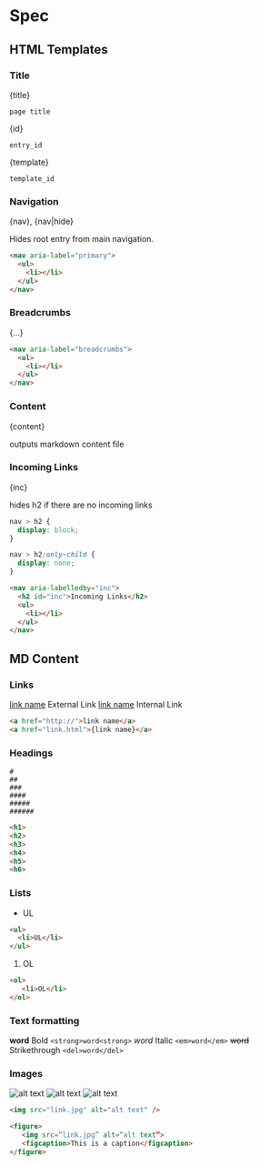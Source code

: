 # Spec

## HTML Templates

### Title

{title}

```text
page title
```

{id}

```text
entry_id
```

{template}

```text
template_id
```

### Navigation

{nav}, {nav|hide}

Hides root entry from main navigation.

```html
<nav aria-label="primary">
  <ul>
    <li></li>
  </ul>
</nav>
```

### Breadcrumbs

{...}

```html
<nav aria-label="breadcrumbs">
  <ul>
    <li></li>
  </ul>
</nav>
```

### Content

{content}

outputs markdown content file

### Incoming Links

{inc}

hides h2 if there are no incoming links

```css
nav > h2 {
  display: block;
}

nav > h2:only-child {
  display: none;
}
```

```html
<nav aria-labelledby="inc">
  <h2 id="inc">Incoming Links</h2>
  <ul>
    <li></li>
  </ul>
</nav>
```

## MD Content

### Links

[link name](http://) External Link
[link name]({index}) Internal Link

```html
<a href="http://">link name</a>
<a href="link.html">{link name}</a>
```

### Headings

```text
#
##
###
####
#####
######
```

```html
<h1>
<h2>
<h3>
<h4>
<h5>
<h6>
```

### Lists

- UL

```html
<ul>
  <li>UL</li>
</ul>
```

1. OL

```html
<ol>
   <li>OL</li>
</ol>
```

### Text formatting

**word** Bold `<strong>word<strong>`
*word* Italic `<em>word</em>`
~~word~~ Strikethrough `<del>word</del>`

### Images

![alt text](http://image.jpg")
![alt text]({link.jpg})
![alt text]({link.jpg} "This is a caption")

```html
<img src="link.jpg" alt="alt text" />

<figure>
   <img src=“link.jpg” alt=“alt text”>
   <figcaption>This is a caption</figcaption>
</figure>
```
